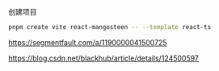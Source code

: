 创建项目

```bash
pnpm create vite react-mangosteen -- --template react-ts
```

https://segmentfault.com/a/1190000041500725

https://blog.csdn.net/blackhub/article/details/124500597